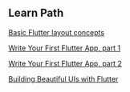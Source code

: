 ## Learn Path

[Basic Flutter layout concepts](https://flutter.dev/docs/codelabs/layout-basics)

[Write Your First Flutter App, part 1](https://codelabs.developers.google.com/codelabs/first-flutter-app-pt1)

[Write Your First Flutter App, part 2](https://codelabs.developers.google.com/codelabs/first-flutter-app-pt2)

[Building Beautiful UIs with Flutter](https://codelabs.developers.google.com/codelabs/flutter)

